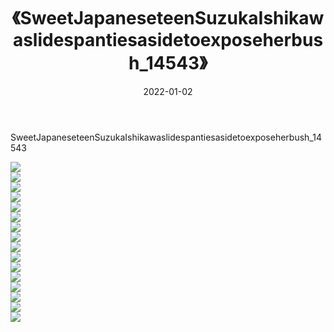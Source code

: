﻿---
layout: post
title:  《SweetJapaneseteenSuzukaIshikawaslidespantiesasidetoexposeherbush_14543》
date:   2022-01-02
img: http://pic.660000.xyz/1:/性感/2022/SweetJapaneseteenSuzukaIshikawaslidespantiesasidetoexposeherbush_14543/000.jpg
categories: [美女, 清纯, 唯美]
---

SweetJapaneseteenSuzukaIshikawaslidespantiesasidetoexposeherbush_14543

  ![](http://pic.660000.xyz/1:/性感/2022/SweetJapaneseteenSuzukaIshikawaslidespantiesasidetoexposeherbush_14543/001.jpg) <br> ![](http://pic.660000.xyz/1:/性感/2022/SweetJapaneseteenSuzukaIshikawaslidespantiesasidetoexposeherbush_14543/002.jpg) <br> ![](http://pic.660000.xyz/1:/性感/2022/SweetJapaneseteenSuzukaIshikawaslidespantiesasidetoexposeherbush_14543/003.jpg) <br> ![](http://pic.660000.xyz/1:/性感/2022/SweetJapaneseteenSuzukaIshikawaslidespantiesasidetoexposeherbush_14543/004.jpg) <br> ![](http://pic.660000.xyz/1:/性感/2022/SweetJapaneseteenSuzukaIshikawaslidespantiesasidetoexposeherbush_14543/005.jpg) <br> ![](http://pic.660000.xyz/1:/性感/2022/SweetJapaneseteenSuzukaIshikawaslidespantiesasidetoexposeherbush_14543/006.jpg) <br> ![](http://pic.660000.xyz/1:/性感/2022/SweetJapaneseteenSuzukaIshikawaslidespantiesasidetoexposeherbush_14543/007.jpg) <br> ![](http://pic.660000.xyz/1:/性感/2022/SweetJapaneseteenSuzukaIshikawaslidespantiesasidetoexposeherbush_14543/008.jpg) <br> ![](http://pic.660000.xyz/1:/性感/2022/SweetJapaneseteenSuzukaIshikawaslidespantiesasidetoexposeherbush_14543/009.jpg) <br> ![](http://pic.660000.xyz/1:/性感/2022/SweetJapaneseteenSuzukaIshikawaslidespantiesasidetoexposeherbush_14543/010.jpg) <br> ![](http://pic.660000.xyz/1:/性感/2022/SweetJapaneseteenSuzukaIshikawaslidespantiesasidetoexposeherbush_14543/011.jpg) <br> ![](http://pic.660000.xyz/1:/性感/2022/SweetJapaneseteenSuzukaIshikawaslidespantiesasidetoexposeherbush_14543/012.jpg) <br> ![](http://pic.660000.xyz/1:/性感/2022/SweetJapaneseteenSuzukaIshikawaslidespantiesasidetoexposeherbush_14543/013.jpg) <br> ![](http://pic.660000.xyz/1:/性感/2022/SweetJapaneseteenSuzukaIshikawaslidespantiesasidetoexposeherbush_14543/014.jpg) <br> ![](http://pic.660000.xyz/1:/性感/2022/SweetJapaneseteenSuzukaIshikawaslidespantiesasidetoexposeherbush_14543/015.jpg) <br> ![](http://pic.660000.xyz/1:/性感/2022/SweetJapaneseteenSuzukaIshikawaslidespantiesasidetoexposeherbush_14543/016.jpg) <br>